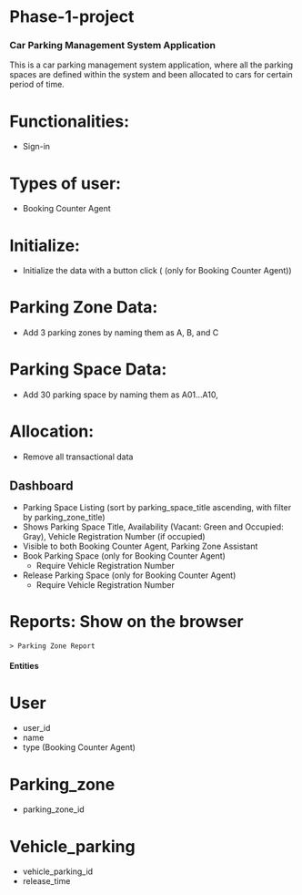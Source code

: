 # Phase-1-project

### Car Parking Management System Application
This is a car parking management system application, where all the parking spaces are defined within the system and been allocated to cars for certain period of time.

# Functionalities:
* Sign-in

# Types of user: 
* Booking Counter Agent

# Initialize:
 * Initialize the data with a button click ( (only for Booking Counter Agent))

# Parking Zone Data: 
* Add 3 parking zones by naming them as A, B, and C

# Parking Space Data: 
* Add 30 parking space by naming them as A01...A10,

# Allocation: 
* Remove all transactional data

## Dashboard
* Parking Space Listing (sort by parking_space_title ascending, with filter by parking_zone_title)
* Shows Parking Space Title, Availability (Vacant: Green and Occupied: Gray), Vehicle Registration Number (if occupied)
* Visible to both Booking Counter Agent, Parking Zone Assistant
* Book Parking Space (only for Booking Counter Agent)
     * Require Vehicle Registration Number
* Release Parking Space (only for Booking Counter Agent)
     * Require Vehicle Registration Number
# Reports: Show on the browser
    > Parking Zone Report

#### Entities
  # User
  * user_id
  * name
  * type (Booking Counter Agent)

  # Parking_zone
  * parking_zone_id

  # Vehicle_parking
  * vehicle_parking_id
  * release_time
